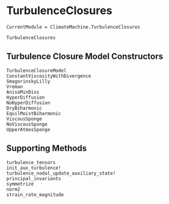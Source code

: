 # TurbulenceClosures

```@meta
CurrentModule = ClimateMachine.TurbulenceClosures
```

```@docs
TurbulenceClosures
```

## Turbulence Closure Model Constructors

```@docs
TurbulenceClosureModel
ConstantViscosityWithDivergence
SmagorinskyLilly
Vreman
AnisoMinDiss
HyperDiffusion
NoHyperDiffusion
DryBiharmonic
EquilMoistBiharmonic
ViscousSponge
NoViscousSponge
UpperAtmosSponge
```

## Supporting Methods

```@docs
turbulence_tensors
init_aux_turbulence!
turbulence_nodal_update_auxiliary_state!
principal_invariants
symmetrize
norm2
strain_rate_magnitude
```

